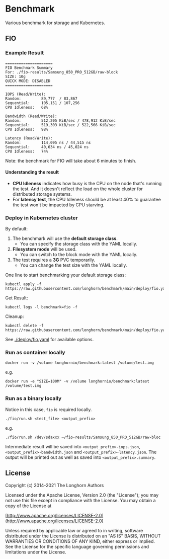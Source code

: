 # Benchmark

Various benchmark for storage and Kubernetes.

## FIO

### Example Result
```
=====================
FIO Benchmark Summary
For: ./fio-results/Samsung_850_PRO_512GB/raw-block
SIZE: 10g
QUICK MODE: DISABLED
=====================

IOPS (Read/Write):
Random:         89,777  / 83,867
Sequential:     105,151 / 107,256
CPU Idleness:   68%

Bandwidth (Read/Write):
Random:         512,205 KiB/sec / 478,912 KiB/sec
Sequential:     519,303 KiB/sec / 522,566 KiB/sec
CPU Idleness:   98%

Latency (Read/Write):
Random:         114,095 ns / 44,515 ns
Sequential:     40,634 ns / 45,024 ns
CPU Idleness:   74%
```

Note: the benchmark for FIO will take about 6 minutes to finish.

#### Understanding the result

* **CPU Idleness** indicates how busy is the CPU on the node that's running the test. And it doesn't reflect the load on the whole cluster for distributed storage systems.
* For **latency test**, the CPU Idleness should be at least 40% to guarantee the test won't be impacted by CPU starving.

### Deploy in Kubernetes cluster

By default:
1. The benchmark will use the **default storage class**.
    * You can specify the storage class with the YAML locally.
2. **Filesystem mode** will be used.
    * You can switch to the block mode with the YAML locally.
3. The test requires a **3G** PVC temporarily.
    * You can change the test size with the YAML locally.

One line to start benchmarking your default storage class:
```
kubectl apply -f https://raw.githubusercontent.com/longhorn/benchmark/main/deploy/fio.yaml
```

Get Result:
```
kubectl logs -l benchmark=fio -f
```

Cleanup:
```
kubectl delete -f https://raw.githubusercontent.com/longhorn/benchmark/main/deploy/fio.yaml
```

See [./deploy/fio.yaml](https://github.com/longhorn/benchmark/blob/main/deploy/fio.yaml) for available options.

### Run as container locally

```
docker run -v /volume longhornio/benchmark:latest /volume/test.img
```
e.g.
```
docker run -e "SIZE=100M" -v /volume longhornio/benchmark:latest /volume/test.img
```

### Run as a binary locally

Notice in this case, `fio` is required locally.

```
./fio/run.sh <test_file> <output_prefix>
```
e.g.
```
./fio/run.sh /dev/sdaxxx ~/fio-results/Samsung_850_PRO_512GB/raw-bloc
```

Intermediate result will be saved into `<output_prefix>-iops.json`, `<output_prefix>-bandwidth.json` and `<output_prefix>-latency.json`.
The output will be printed out as well as saved into `<output_prefix>.summary`.

## License

Copyright (c) 2014-2021 The Longhorn Authors

Licensed under the Apache License, Version 2.0 (the "License"); you may not use this file except in compliance with the License. You may obtain a copy of the License at

[http://www.apache.org/licenses/LICENSE-2.0](http://www.apache.org/licenses/LICENSE-2.0)

Unless required by applicable law or agreed to in writing, software distributed under the License is distributed on an "AS IS" BASIS, WITHOUT WARRANTIES OR CONDITIONS OF ANY KIND, either express or implied. See the License for the specific language governing permissions and limitations under the License.
